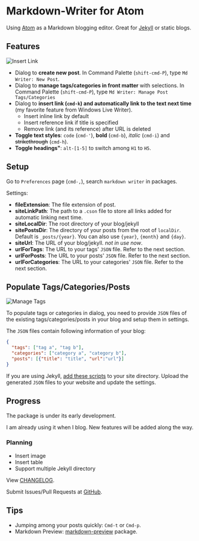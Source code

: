 # Markdown-Writer for Atom

Using [Atom](https://atom.io/) as a Markdown blogging editor. Great for [Jekyll](http://jekyllrb.com/) or static blogs.

## Features

![Insert Link](http://i.imgur.com/F9dLWsH.png)

- Dialog to **create new post**.
  In Command Palette (`shift-cmd-P`), type `Md Writer: New Post`.
- Dialog to **manage tags/categories in front matter** with selections.
  In Command Palette (`shift-cmd-P`), type `Md Writer: Manage Post Tags/Categories`
- Dialog to **insert link (`cmd-k`) and automatically link to the text next time** (my favorite feature from Windows Live Writer).
  - Insert inline link by default
  - Insert reference link if title is specified
  - Remove link (and its reference) after URL is deleted
- **Toggle text styles**: `code` (`cmd-'`), **bold** (`cmd-b`), _italic_ (`cmd-i`) and ~~strikethrough~~ (`cmd-h`).
- **Toggle headings"**: `alt-[1-5]` to switch among `H1` to `H5`.

## Setup

Go to `Preferences` page (`cmd-,`), search `markdown writer` in packages.

Settings:

- **fileExtension**: The file extension of post.
- **siteLinkPath**: The path to a `.cson` file to store all links added for automatic linking next time.
- **siteLocalDir**: The root directory of your blog/jekyll
- **sitePostsDir**: The directory of your posts from the root of `localDir`. Default is `_posts/{year}`. You can also use `{year}`, `{month}` and `{day}`.
- **siteUrl**: The URL of your blog/jekyll. _not in use now_.
- **urlForTags**: The URL to your tags' `JSON` file. Refer to the next section.
- **urlForPosts**: The URL to your posts' `JSON` file. Refer to the next section.
- **urlForCategories**: The URL to your categories' `JSON` file. Refer to the next section.

## Populate Tags/Categories/Posts

![Manage Tags](http://i.imgur.com/amt2m0Y.png)

To populate tags or categories in dialog, you need to provide `JSON` files of the existing tags/categories/posts in your blog and setup them in settings.

The `JSON` files contain following information of your blog:

```json
{
  "tags": ["tag a", "tag b"],
  "categories": ["category a", "category b"],
  "posts": [{"title": "title", "url":"url"}]
}
```

If you are using Jekyll, [add these scripts](https://gist.github.com/zhuochun/fe127356bcf8c07ae1fb) to your site directory. Upload the generated `JSON` files to your website and update the settings.

## Progress

The package is under its early development.

I am already using it when I blog. New features will be added along the way.

### Planning

- Insert image
- Insert table
- Support multiple Jekyll directory

View [CHANGELOG](https://github.com/zhuochun/md-writer/blob/master/CHANGELOG.md).

Submit Issues/Pull Requests at [GitHub](https://github.com/zhuochun/md-writer/).

## Tips

- Jumping among your posts quickly: `Cmd-t` or `Cmd-p`.
- Markdown Preview: [markdown-preview](https://atom.io/packages/markdown-preview) package.
